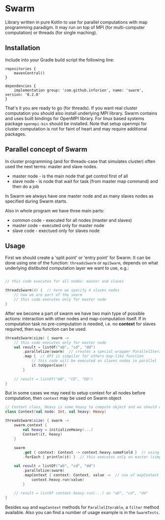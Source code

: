 # Swarm

Library written in pure Kotlin to use for parallel computations with map programming paradigm. It may run on top of MPI (for multi-computer computation) or threads (for single maching).

## Installation

Include into your Gradle build script the following line:

```Gradle
repositories {
    mavenCentral()
}

dependencies {
    implementation group: 'com.github.inforion', name: 'swarm', version: '0.2.0'
}
```

That's it you are ready to go (for threads). If you want real cluster computation you should also install underlying MPI library. Swarm contains and uses built bindings for OpenMPI library. For linux based systems package `openmpi-bin` should be installed.
Note that setup openmpi for cluster computation is not for faint of heart and may require additional packages.

## Parallel concept of Swarm

In cluster programming (and for threads-case that simulates cluster) often used the next terms: master and slave nodes.
- master node - is the main node that get control first of all
- slave node - is node that wait for task (from master map command) and then do a job

In Swarm we always have one master node and as many slaves nodes as specified during Swarm starts.

Also in whole program we have three main parts:
- common code - executed for all nodes (master and slaves)
- master code - executed only for master node
- slave code - exectued only for slaves node

## Usage

First we should create a 'split point' or 'entry point' for Swarm. It can be done using one of the function: `threadsSwarm` or `mpiSwarm`, depends on what underlying distibuted computation layer we want to use, e.g.:

```Kotlin

// this code executes for all nodes: master and slaves

threadsSwarm(4) {  // here we specify 4 slaves nodes
    // now we are part of the swarm
    // this code executes only for master node
}
```

After we become a part of swarm we have two main type of possible actions: interaction with other nodes and map-computation itself.
If in computation task no pre-computation is needed, i.e. no **context** for slaves required, then `map` function can be used.

```Kotlin
threadsSwarm(size) { swarm ->
    // this code executes only for master node
    val result = listOf("ab", "cd", "dd")
        .parallelize(swarm)  // creates a special wrapper ParallelIterable for collection for parallization
        .map {  // API is simpilar for others map-like function
            // this code will be executed on slaves nodes in parallel
            it.toUpperCase()
        }
    
    // result = listOf("AB", "CD", "DD")
}
```

But in some cases we may need to setup context for all nodes before computation, then `context` may be used on Swarm object

```Kotlin
// Context class, Heavy is some heavy to compute object and we should do it once before map
class Context(val node: Int, val heavy: Heavy)

threadsSwarm(size) { swarm ->
    swarm.context { 
        val heavy = initializeHeavy(...)
        Context(it, heavy)
    }
    
    swarm
        .get { context: Context -> context.heavy.someField }  // using get we could collect information from all slaves
        .forEach { println(it) }  // this executes only on master (simple forEach)

    val result = listOf("ab", "cd", "dd")
        .parallelize(swarm)
        .mapContext { context: Context, value ->  // use of mapContext to also get a previously set context among with value
            context.heavy.run(value)
        }
    
    // result = listOf context.heavy.run(...) on "ab", "cd", "dd"
}
```

Besides `map` and `mapContext` methods for `ParallelIterable`, a `filter` method available.
Also you can find a number of usage example is in the `SwarmTests`. 
